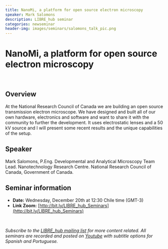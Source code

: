 ```yaml
---
title: NanoMi, a platform for open source electron microscopy
speaker: Mark Salomons
description: LIBRE_hub seminar
categories: newseminar
header-img: images/seminars/salomons_talk_pic.png
---
```


# NanoMi, a platform for open source electron microscopy

<!--
<br>

<div class="thumbnail-container">
  <a href="https://youtu.be/r8W94meIDZg">
    <img class="thumbnail" src="http://img.youtube.com/vi/r8W94meIDZg/0.jpg" alt="Joseba_Alonso">
    <div class="overlay">
      <span class="text">Watch video</span>
    </div>
  </a>
</div>
-->
<br>

## Overview
At the National Research Council of Canada we are building an open source transmission electron microscope. We have designed and built all of our own hardware, electronics and software and want to share it with the community to further the development. It uses electrostatic lenses and a 50 kV source and I will present some recent results and the unique capabilities of the setup.

## Speaker
Mark Salomons, P.Eng. Developmental and Analytical Microscopy Team Lead. Nanotechnology Research Centre. National Research Council of Canada, Government of Canada.

## Seminar information

* **Date:** Wednesday, December 20th at 12:30 Chile time (GMT-3)
* **Link Zoom:** [http://bit.ly/LIBRE_hub_Seminars](http://bit.ly/LIBRE_hub_Seminars)

<br>

*Subscribe to the [LIBRE_hub mailing list](https://mailchi.mp/2efa11be3d6b/libre_hub) for more content related. All seminars are recorded and posted on [Youtube](https://www.youtube.com/channel/UCKaffupDA8KKrDE0rd668Xw) with subtitle options for Spanish and Portuguese.*
